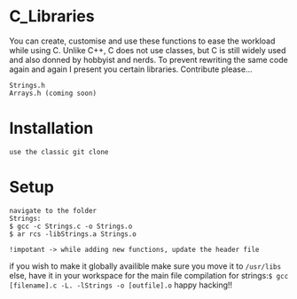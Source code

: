 # C_Libraries

You can create, customise and use these functions to ease the workload while using C.
Unlike C++, C does not use classes, but C is still widely used and also donned by hobbyist and nerds. To prevent rewriting the same code again and again I present you certain libraries. Contribute please...

```
Strings.h
Arrays.h (coming soon)
```
# Installation
```
use the classic git clone
```
# Setup
```
navigate to the folder
Strings:
$ gcc -c Strings.c -o Strings.o
$ ar rcs -libStrings.a Strings.o

!impotant -> while adding new functions, update the header file
```
if you wish to make it globally availible make sure you move it to ``` /usr/libs ```
else, have it in your workspace for the main file compilation 
for strings:```$ gcc [filename].c -L. -lStrings -o [outfile].o```
happy hacking!!
